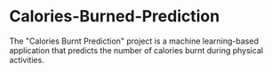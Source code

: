 # Calories-Burned-Prediction
The "Calories Burnt Prediction" project is a machine learning-based application that predicts the number of calories burnt during physical activities.
